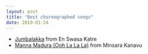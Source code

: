 ```yaml
---
layout: post
title: "Best choreographed songs"
date: 2019-01-24
---
```


* [Jumbalakka](https://youtu.be/WUXCtvuwAnU) from En Swasa Katre
* [Manna Madura (Ooh La La La)](https://youtu.be/US-gPZzQDns) from Minsara Kanavu 
